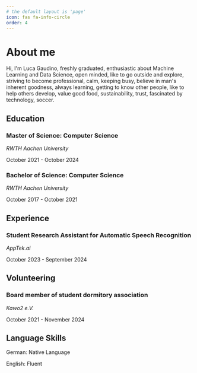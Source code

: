 ```yaml
---
# the default layout is 'page'
icon: fas fa-info-circle
order: 4
---
```


<!-- > Add Markdown syntax content to file `_tabs/about.md`{: .filepath } and it will show up on this page.
{: .prompt-tip } -->

# About me

Hi, I'm Luca Gaudino, freshly graduated, enthusiastic about Machine Learning and Data Science, open minded, like to go outside and explore, striving to become professional, calm, keeping busy, believe in man's inherent goodness, always learning, getting to know other people, like to help others develop, value good food, sustainability, trust, fascinated by technology, soccer.

## Education

### Master of Science: Computer Science
_RWTH Aachen University_

October 2021 - October 2024

### Bachelor of Science: Computer Science

_RWTH Aachen University_

October 2017 - October 2021

## Experience

### Student Research Assistant for Automatic Speech Recognition

_AppTek.ai_

October 2023 - September 2024

## Volunteering

### Board member of student dormitory association

_Kawo2 e.V._

October 2021 - November 2024

## Language Skills

German: Native Language

English: Fluent
